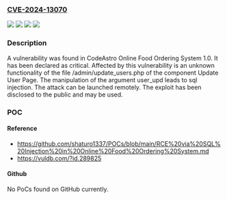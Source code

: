 ### [CVE-2024-13070](https://cve.mitre.org/cgi-bin/cvename.cgi?name=CVE-2024-13070)
![](https://img.shields.io/static/v1?label=Product&message=Online%20Food%20Ordering%20System&color=blue)
![](https://img.shields.io/static/v1?label=Version&message=%3D%201.0%20&color=brighgreen)
![](https://img.shields.io/static/v1?label=Vulnerability&message=Injection&color=brighgreen)
![](https://img.shields.io/static/v1?label=Vulnerability&message=SQL%20Injection&color=brighgreen)

### Description

A vulnerability was found in CodeAstro Online Food Ordering System 1.0. It has been declared as critical. Affected by this vulnerability is an unknown functionality of the file /admin/update_users.php of the component Update User Page. The manipulation of the argument user_upd leads to sql injection. The attack can be launched remotely. The exploit has been disclosed to the public and may be used.

### POC

#### Reference
- https://github.com/shaturo1337/POCs/blob/main/RCE%20via%20SQL%20Injection%20in%20Online%20Food%20Ordering%20System.md
- https://vuldb.com/?id.289825

#### Github
No PoCs found on GitHub currently.

